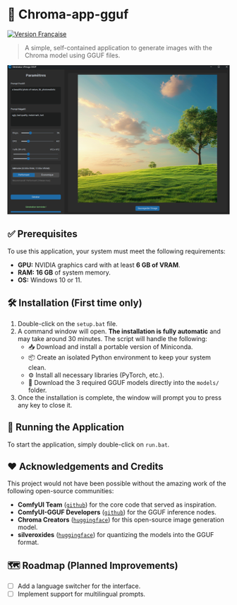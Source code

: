 # 🎨 Chroma-app-gguf

<div align="left">
  <a href="docs/READMEFR.md" target="_blank">
    <img src="https://img.shields.io/badge/🇫🇷-Version%20Française-536af5?style=flat-square&labelColor=333" alt="Version Française" />
  </a>
</div>

> A simple, self-contained application to generate images with the Chroma model using GGUF files.

<p align="center">
  <img src="docs/image.png" alt="Screenshot of the Chroma app" width="700"/>
</p>

## ✅ Prerequisites

To use this application, your system must meet the following requirements:

- **GPU:** NVIDIA graphics card with at least **6 GB of VRAM**.
- **RAM:** **16 GB** of system memory.
- **OS:** Windows 10 or 11.

## 🛠️ Installation (First time only)

1.  Double-click on the `setup.bat` file.
2.  A command window will open. **The installation is fully automatic** and may take around 30 minutes. The script will handle the following:
    -   📥 Download and install a portable version of Miniconda.
    -   📦 Create an isolated Python environment to keep your system clean.
    -   ⚙️ Install all necessary libraries (PyTorch, etc.).
    -   🧠 Download the 3 required GGUF models directly into the `models/` folder.
3.  Once the installation is complete, the window will prompt you to press any key to close it.

## 🚀 Running the Application

To start the application, simply double-click on `run.bat`.

## ❤️ Acknowledgements and Credits

This project would not have been possible without the amazing work of the following open-source communities:

-   **ComfyUI Team** ([`github`](https://github.com/comfyanonymous/ComfyUI)) for the core code that served as inspiration.
-   **ComfyUI-GGUF Developers** ([`github`](https://github.com/city96/ComfyUI-GGUF)) for the GGUF inference nodes.
-   **Chroma Creators** ([`huggingface`](https://huggingface.co/lodestones/Chroma)) for this open-source image generation model.
-   **silveroxides** ([`huggingface`](https://huggingface.co/silveroxides/Chroma-GGUF)) for quantizing the models into the GGUF format.

## 🗺️ Roadmap (Planned Improvements)

-   [ ] Add a language switcher for the interface.
-   [ ] Implement support for multilingual prompts.